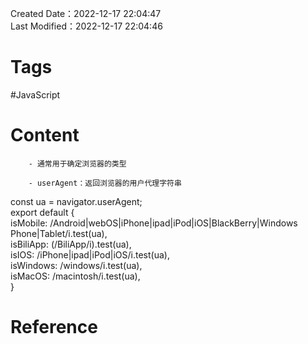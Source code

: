 Created Date：2022-12-17 22:04:47  
Last Modified：2022-12-17 22:04:46

# Tags

#JavaScript

# Content

		
		- 通常用于确定浏览器的类型
				
		- userAgent：返回浏览器的用户代理字符串
				

const ua = navigator.userAgent;  
export default {  
 isMobile: /Android|webOS|iPhone|ipad|iPod|iOS|BlackBerry|Windows Phone|Tablet/i.test(ua),  
 isBiliApp: (/BiliApp/i).test(ua),  
 isIOS: /iPhone|ipad|iPod|iOS/i.test(ua),  
 isWindows: /windows/i.test(ua),  
 isMacOS: /macintosh/i.test(ua),  
}

# Reference
